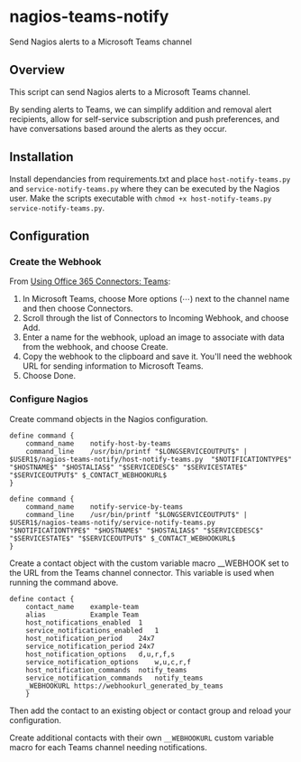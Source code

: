 # nagios-teams-notify
Send Nagios alerts to a Microsoft Teams channel

## Overview

This script can send Nagios alerts to a Microsoft Teams channel.

By sending alerts to Teams, we can simplify addition and removal alert recipients, allow for self-service subscription and push preferences, and have conversations based around the alerts as they occur.

## Installation

Install dependancies from requirements.txt and place `host-notify-teams.py` and `service-notify-teams.py` where they can be executed by the Nagios user. Make the scripts executable with `chmod +x host-notify-teams.py service-notify-teams.py`.

## Configuration

### Create the Webhook

From [Using Office 365 Connectors: Teams](https://docs.microsoft.com/en-us/microsoftteams/platform/concepts/connectors/connectors-using#setting-up-a-custom-incoming-webhook):

1. In Microsoft Teams, choose More options (⋯) next to the channel name and then choose Connectors.
2. Scroll through the list of Connectors to Incoming Webhook, and choose Add.
3. Enter a name for the webhook, upload an image to associate with data from the webhook, and choose Create.
4. Copy the webhook to the clipboard and save it. You'll need the webhook URL for sending information to Microsoft Teams.
5. Choose Done.

### Configure Nagios

Create command objects in the Nagios configuration.

```
define command {
    command_name    notify-host-by-teams
    command_line    /usr/bin/printf "$LONGSERVICEOUTPUT$" | $USER1$/nagios-teams-notify/host-notify-teams.py  "$NOTIFICATIONTYPE$" "$HOSTNAME$" "$HOSTALIAS$" "$SERVICEDESC$" "$SERVICESTATE$" "$SERVICEOUTPUT$" $_CONTACT_WEBHOOKURL$
}
```
```
define command {
    command_name    notify-service-by-teams
    command_line    /usr/bin/printf "$LONGSERVICEOUTPUT$" | $USER1$/nagios-teams-notify/service-notify-teams.py  "$NOTIFICATIONTYPE$" "$HOSTNAME$" "$HOSTALIAS$" "$SERVICEDESC$" "$SERVICESTATE$" "$SERVICEOUTPUT$" $_CONTACT_WEBHOOKURL$
}
```

Create a contact object with the custom variable macro __WEBHOOK set to the URL from the Teams channel connector. This variable is used when running the command above.

```
define contact {
    contact_name    example-team
    alias           Example Team
    host_notifications_enabled  1
    service_notifications_enabled   1
    host_notification_period	24x7
    service_notification_period	24x7 
    host_notification_options	d,u,r,f,s
    service_notification_options	w,u,c,r,f
    host_notification_commands	notify_teams
    service_notification_commands	notify_teams
    _WEBHOOKURL https://webhookurl_generated_by_teams
    }
```

Then add the contact to an existing object or contact group and reload your configuration.

Create additional contacts with their own `__WEBHOOKURL` custom variable macro for each Teams channel needing notifications.
